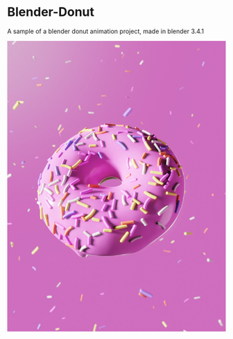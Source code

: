# Blender-Donut
A sample of a blender donut animation project, made in blender 3.4.1

![thumbnail](https://github.com/TalhaErenY/Blender-Donut/blob/main/mpv-shot0001.jpg)
